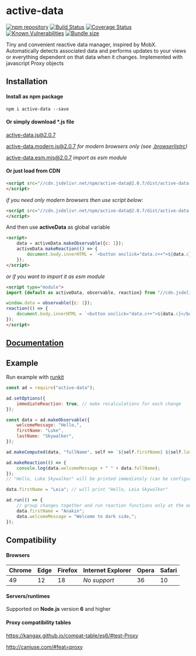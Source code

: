 # active-data

[![npm repository](https://img.shields.io/npm/v/active-data.svg)](https://www.npmjs.com/package/active-data)
[![Build Status](https://travis-ci.org/forceuser/active-data.svg?branch=master)](https://travis-ci.org/forceuser/active-data)
[![Coverage Status](https://img.shields.io/codecov/c/github/forceuser/active-data/master.svg)](https://codecov.io/gh/forceuser/active-data)
[![Known Vulnerabilities](https://snyk.io/test/github/forceuser/active-data/badge.svg)](https://snyk.io/test/github/forceuser/active-data)
[![Bundle size](https://badgen.net/bundlephobia/minzip/active-data)](https://bundlephobia.com/result?p=active-data)

Tiny and convenient reactive data manager, inspired by MobX. Automatically detects associated data and performs updates to your views or everything dependent on that data when it changes. Implemented with javascript Proxy objects

## Installation

#### Install as npm package

```shell
npm i active-data --save
```

#### Or simply download \*.js file

[active-data.js@2.0.7](https://github.com/forceuser/active-data/releases/download/2.0.7/active-data.js)

[active-data.modern.js@2.0.7](https://github.com/forceuser/active-data/releases/download/2.0.7/active-data.modern.js) *for modern browsers only (see [.browserlistrc](https://github.com/forceuser/active-data/blob/master/.browserslistrc))*

[active-data.esm.mjs@2.0.7](https://github.com/forceuser/active-data/releases/download/2.0.7/active-data.esm.mjs) *import as esm module*

#### Or just load from CDN

```html
<script src="//cdn.jsdelivr.net/npm/active-data@2.0.7/dist/active-data.js" integrity="sha512-+AMSIfx43N6XcUrFXYyR+N4OiTbcbY5yhKesJqneFuH8LCznc36BuwolCkT6b/SZr/BJgW1/hyVtrpswsutiNQ==" crossorigin="anonymous">
</script>
```

*if you need only modern browsers then use script below:*

```html
<script src="//cdn.jsdelivr.net/npm/active-data@2.0.7/dist/active-data.modern.js" integrity="sha512-we+scNmK8I2rWuKEBBEKWUDIHGtaxrHYV/6BgKzGnAdgoPeznFOqx/kRxb0nWkRfIKTJfh2VPrrDMBjNZNsYTw==" crossorigin="anonymous">
</script>
```

And then use **activeData** as global variable
```html
<script>
	data = activeData.makeObservable({c: 1});
	activeData.makeReaction(() => {
		document.body.innerHTML = `<button onclick="data.c++">${data.c}</button>`;
	});
</script>
```

*or if you want to import it as esm module*

```html
<script type="module">
import {default as activeData, observable, reaction} from "//cdn.jsdelivr.net/npm/active-data@2.0.7/dist/active-data.esm.mjs";

window.data = observable({c: 1});
reaction(() => {
	document.body.innerHTML = `<button onclick="data.c++">${data.c}</button>`;
});
</script>
```

## [Documentation](./DOCUMENTATION.md)

## Example

Run example with [runkit](https://npm.runkit.com/active-data)

```js
const ad = require("active-data");

ad.setOptions({
	immediateReaction: true, // make recalculations for each change
});

const data = ad.makeObservable({
	welcomeMessage: "Hello,",
	firstName: "Luke",
	lastName: "Skywalker",
});

ad.makeComputed(data, "fullName", self => `${self.firstName} ${self.lastName}`);

ad.makeReaction(() => {
	console.log(data.welcomeMessage + " " + data.fullName);
});
// "Hello, Luke Skywalker" will be printed immediately (can be configured)

data.firstName = "Leia"; // will print "Hello, Leia Skywalker"

ad.run(() => {
	// group changes together and run reaction functions only at the end
	data.firstName = "Anakin";
	data.welcomeMessage = "Welcome to dark side,";
});

```

## Compatibility

#### Browsers

| Chrome | Edge | Firefox | Internet Explorer | Opera | Safari |
| ------ | ---- | ------- | ----------------- | ----- | ------ |
| 49     | 12   | 18      | *No support*      | 36    | 10     |

#### Servers/runtimes

Supported on **Node.js** version **6** and higher

#### Proxy compatibility tables

https://kangax.github.io/compat-table/es6/#test-Proxy

http://caniuse.com/#feat=proxy
